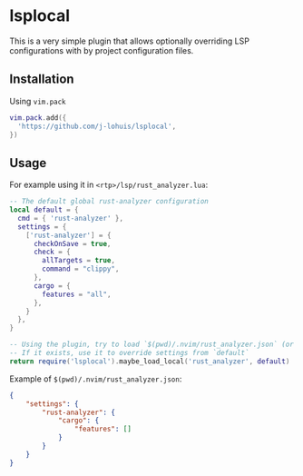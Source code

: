 # lsplocal

This is a very simple plugin that allows optionally overriding LSP configurations with
by project configuration files.

## Installation

Using `vim.pack`

```lua
vim.pack.add({
  'https://github.com/j-lohuis/lsplocal',
})
```

## Usage

For example using it in `<rtp>/lsp/rust_analyzer.lua`:

```lua
-- The default global rust-analyzer configuration
local default = {
  cmd = { 'rust-analyzer' },
  settings = {
    ['rust-analyzer'] = {
      checkOnSave = true,
      check = {
        allTargets = true,
        command = "clippy",
      },
      cargo = {
        features = "all",
      },
    }
  },
}

-- Using the plugin, try to load `$(pwd)/.nvim/rust_analyzer.json` (or parent directories)
-- If it exists, use it to override settings from `default`
return require('lsplocal').maybe_load_local('rust_analyzer', default)
```

Example of `$(pwd)/.nvim/rust_analyzer.json`:

```json
{
    "settings": {
        "rust-analyzer": {
            "cargo": {
                "features": []
            }
        }
    }
}
```
